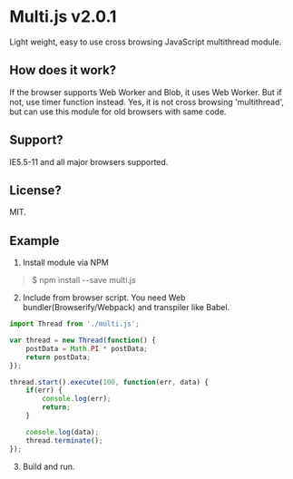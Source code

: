 # Multi.js v2.0.1
Light weight, easy to use cross browsing JavaScript multithread module.

## How does it work?
If the browser supports Web Worker and Blob, it uses Web Worker. But if not, use timer function instead.
Yes, it is not cross browsing 'multithread', but can use this module for old browsers with same code.

## Support?
IE5.5-11 and all major browsers supported.

## License?
MIT.

## Example

1. Install module via NPM
> $ npm install --save multi.js

2. Include from browser script. You need Web bundler(Browserify/Webpack) and transpiler like Babel.

```javascript
import Thread from './multi.js';

var thread = new Thread(function() {
	postData = Math.PI * postData;
	return postData;
});

thread.start().execute(100, function(err, data) {
	if(err) {
		console.log(err);
		return;
	}

	console.log(data);
	thread.terminate();
});
```

3. Build and run.
